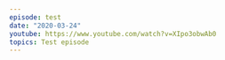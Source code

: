 ```yaml
---
episode: test
date: "2020-03-24"
youtube: https://www.youtube.com/watch?v=XIpo3obwAb0
topics: Test episode
---
```

